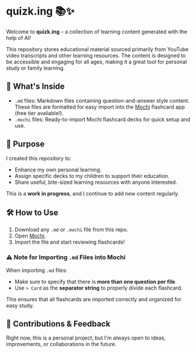 # quizk.ing 📚✨

Welcome to **quizk.ing** – a collection of learning content generated with the help of AI!

This repository stores educational material sourced primarily from YouTube video transcripts and other learning resources. The content is designed to be accessible and engaging for all ages, making it a great tool for personal study or family learning.

## 📄 What's Inside

- `.md` files: Markdown files containing question-and-answer style content. These files are formatted for easy import into the [Mochi](https://mochi.cards/) flashcard app (free tier available!).
- `.mochi` files: Ready-to-import Mochi flashcard decks for quick setup and use.

## 🚀 Purpose

I created this repository to:

- Enhance my own personal learning.
- Assign specific decks to my children to support their education.
- Share useful, bite-sized learning resources with anyone interested.

This is a **work in progress**, and I continue to add new content regularly.

## 🛠️ How to Use

1. Download any `.md` or `.mochi` file from this repo.
2. Open [Mochi](https://mochi.cards/).
3. Import the file and start reviewing flashcards!

### ⚠️ Note for Importing `.md` Files into Mochi
When importing `.md` files:
- Make sure to specify that there is **more than one question per file**.
- Use `> Card` as the **separator string** to properly divide each flashcard.

This ensures that all flashcards are imported correctly and organized for easy study.

## 🌱 Contributions & Feedback

Right now, this is a personal project, but I'm always open to ideas, improvements, or collaborations in the future.

